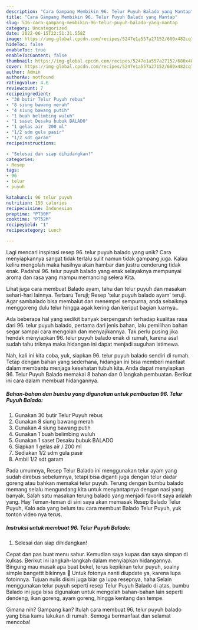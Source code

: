 ```yaml
---
description: "Cara Gampang Membikin 96. Telur Puyuh Balado yang Mantap"
title: "Cara Gampang Membikin 96. Telur Puyuh Balado yang Mantap"
slug: 516-cara-gampang-membikin-96-telur-puyuh-balado-yang-mantap
category: Uncategorized
date: 2022-06-15T22:51:31.558Z
image: https://img-global.cpcdn.com/recipes/5247e1a557a27152/680x482cq70/96-telur-puyuh-balado-foto-resep-utama.jpg
hideToc: false
enableToc: true
enableTocContent: false
thumbnail: https://img-global.cpcdn.com/recipes/5247e1a557a27152/680x482cq70/96-telur-puyuh-balado-foto-resep-utama.jpg
cover: https://img-global.cpcdn.com/recipes/5247e1a557a27152/680x482cq70/96-telur-puyuh-balado-foto-resep-utama.jpg
author: Admin
authorAv: notfound
ratingvalue: 4.6
reviewcount: 7
recipeingredient:
- "30 butir Telur Puyuh rebus"
- "8 siung bawang merah"
- "4 siung bawang putih"
- "1 buah belimbing wuluh"
- "1 saset Desaku bubuk BALADO"
- "1 gelas air  200 ml"
- "1/2 sdm gula pasir"
- "1/2 sdt garam"
recipeinstructions:

- "Selesai dan siap dihidangkan!"
categories:
- Resep
tags:
- 96
- telur
- puyuh

katakunci: 96 telur puyuh 
nutrition: 193 calories
recipecuisine: Indonesian
preptime: "PT30M"
cooktime: "PT52M"
recipeyield: "1"
recipecategory: Lunch

---
```





Lagi mencari inspirasi resep 96. telur puyuh balado yang unik? Cara menyiapkannya sangat tidak terlalu sulit namun tidak gampang juga. Kalau keliru mengolah maka hasilnya akan hambar dan justru cenderung tidak enak. Padahal 96. telur puyuh balado yang enak selayaknya mempunyai aroma dan rasa yang mampu memancing selera Kita.





Lihat juga cara membuat Balado ayam, tahu dan telur puyuh dan masakan sehari-hari lainnya. Terbaru Teruji; Resep &#39;telur puyuh balado ayam&#39; teruji. Agar sambalado bisa membalut dan menempel sempurna, anda sebaiknya menggoreng dulu telur hingga agak kering dan keriput bagian luarnya..

Ada beberapa hal yang sedikit banyak berpengaruh terhadap kualitas rasa dari 96. telur puyuh balado, pertama dari jenis bahan, lalu pemilihan bahan segar sampai cara mengolah dan menyajikannya. Tak perlu pusing jika hendak menyiapkan 96. telur puyuh balado enak di rumah, karena asal sudah tahu triknya maka hidangan ini dapat menjadi suguhan istimewa.






Nah, kali ini kita coba, yuk, siapkan 96. telur puyuh balado sendiri di rumah. Tetap dengan bahan yang sederhana, hidangan ini bisa memberi manfaat dalam membantu menjaga kesehatan tubuh kita. Anda dapat menyiapkan 96. Telur Puyuh Balado memakai 8 bahan dan 0 langkah pembuatan. Berikut ini cara dalam membuat hidangannya.

<!--inarticleads1-->

##### Bahan-bahan dan bumbu yang digunakan untuk pembuatan 96. Telur Puyuh Balado:

1. Gunakan 30 butir Telur Puyuh rebus
1. Gunakan 8 siung bawang merah
1. Gunakan 4 siung bawang putih
1. Gunakan 1 buah belimbing wuluh
1. Gunakan 1 saset Desaku bubuk BALADO
1. Siapkan 1 gelas air / 200 ml
1. Sediakan 1/2 sdm gula pasir
1. Ambil 1/2 sdt garam


Pada umumnya, Resep Telur Balado ini menggunakan telur ayam yang sudah direbus sebelumnya, tetapi bisa diganti juga dengan telur dadar goreng atau bahkan memakai telur puyuh. Terung dengan bumbu balado memang selalu mengundang kita untuk menyantapnya dengan nasi yang banyak. Salah satu masakan terung balado yang menjadi favorit saya adalah yang. Hay Teman-teman di sini saya akan memasak Resep Balado Telur Puyuh, Kalo ada yang belum tau cara membuat Balado Telur Puyuh, yuk tonton video nya terus. 

<!--inarticleads2-->

##### Instruksi untuk membuat 96. Telur Puyuh Balado:


1. Selesai dan siap dihidangkan!

Cepat dan pas buat menu sahur. Kemudian saya kupas dan saya simpan di kulkas. Berikut ini langkah-langkah dalam menyiapkan hidangannya. Bingung mau masak apa buat bekel, terus kepikiran telur puyuh, soalny simple bangettt bikinnya 🤣 Untuk fotonya nanti diupdate ya, karena lupa fotoinnya. Tujuan nulis disini juga biar ga lupa resepnya, haha Selain menggunakan telur puyuh seperti resep Telur Puyuh Balado di atas, bumbu Balado ini juga bisa digunakan untuk mengolah bahan-bahan lain seperti dendeng, ikan goreng, ayam goreng, hingga kentang dan tempe. 

Gimana nih? Gampang kan? Itulah cara membuat 96. telur puyuh balado yang bisa kamu lakukan di rumah. Semoga bermanfaat dan selamat mencoba!
